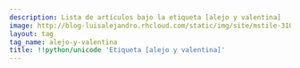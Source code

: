 ```yaml
---
description: Lista de artículos bajo la etiqueta [alejo y valentina]
image: http://blog-luisalejandro.rhcloud.com/static/img/site/mstile-310x310.png
layout: tag
tag_name: alejo-y-valentina
title: !!python/unicode 'Etiqueta [alejo y valentina]'
---
```

